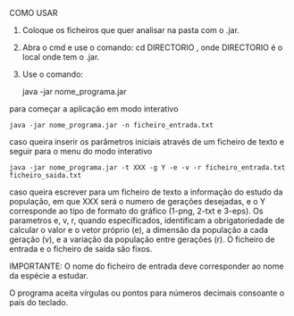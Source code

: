 COMO USAR

1. Coloque os ficheiros que quer analisar na pasta com o .jar.

2. Abra o cmd e use o comando: cd DIRECTORIO , onde DIRECTORIO é o local onde tem o .jar.

3. Use o comando:

	java -jar nome_programa.jar

para começar a aplicação em modo interativo

	java -jar nome_programa.jar -n ficheiro_entrada.txt

caso queira inserir os parâmetros iniciais através de um ficheiro de texto e seguir para o menu do modo interativo 
	
    java -jar nome_programa.jar -t XXX -g Y -e -v -r ficheiro_entrada.txt ficheiro_saida.txt

caso queira escrever para um ficheiro de texto a informação do estudo da população, em que XXX será o numero de gerações desejadas,
e o Y corresponde ao tipo de formato do gráfico (1-png, 2-txt e 3-eps). Os parametros e, v, r, quando específicados, identificam a 
obrigatoriedade de calcular o valor e o vetor próprio (e), a dimensão da população a cada geração (v), e a variação da população 
entre gerações (r). O ficheiro de entrada e o ficheiro de saída são fixos.

IMPORTANTE:
O nome do ficheiro de entrada deve corresponder ao nome da espécie a estudar.

O programa aceita vírgulas ou pontos para números decimais consoante o país do teclado.


